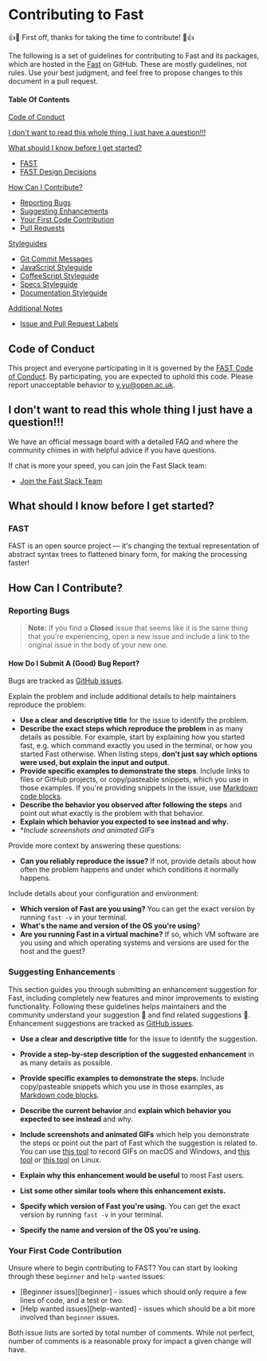 # Contributing to Fast

:+1::tada: First off, thanks for taking the time to contribute! :tada::+1:

The following is a set of guidelines for contributing to Fast and its packages, which are hosted in the [Fast](https://github.com/yijunyu) on GitHub. 
These are mostly guidelines, not rules. Use your best judgment, and feel free to propose changes to this document in a pull request.

#### Table Of Contents

[Code of Conduct](#code-of-conduct)

[I don't want to read this whole thing, I just have a question!!!](#i-dont-want-to-read-this-whole-thing-i-just-have-a-question)

[What should I know before I get started?](#what-should-i-know-before-i-get-started)
  * [FAST](#fast-and-packages)
  * [FAST Design Decisions](#design-decisions)

[How Can I Contribute?](#how-can-i-contribute)
  * [Reporting Bugs](#reporting-bugs)
  * [Suggesting Enhancements](#suggesting-enhancements)
  * [Your First Code Contribution](#your-first-code-contribution)
  * [Pull Requests](#pull-requests)

[Styleguides](#styleguides)
  * [Git Commit Messages](#git-commit-messages)
  * [JavaScript Styleguide](#javascript-styleguide)
  * [CoffeeScript Styleguide](#coffeescript-styleguide)
  * [Specs Styleguide](#specs-styleguide)
  * [Documentation Styleguide](#documentation-styleguide)

[Additional Notes](#additional-notes)
  * [Issue and Pull Request Labels](#issue-and-pull-request-labels)

## Code of Conduct

This project and everyone participating in it is governed by the [FAST Code of Conduct](CODE_OF_CONDUCT.md). By participating, 
you are expected to uphold this code. Please report unacceptable behavior to [y.yu@open.ac.uk](mailto:y.yu@open.ac.uk).

## I don't want to read this whole thing I just have a question!!!

We have an official message board with a detailed FAQ and where the community chimes in with helpful advice if you have questions.

If chat is more your speed, you can join the Fast Slack team:

* [Join the Fast Slack Team](http://f-ast.slack.com/)

## What should I know before I get started?

### FAST

FAST is an open source project &mdash; it's changing the textual representation of abstract syntax trees to flattened binary form,
for making the processing faster!

## How Can I Contribute?

### Reporting Bugs

> **Note:** If you find a **Closed** issue that seems like it is the same thing that you're experiencing, 
open a new issue and include a link to the original issue in the body of your new one.

#### How Do I Submit A (Good) Bug Report?

Bugs are tracked as [GitHub issues](https://guides.github.com/features/issues/). 

Explain the problem and include additional details to help maintainers reproduce the problem:

* **Use a clear and descriptive title** for the issue to identify the problem.
* **Describe the exact steps which reproduce the problem** in as many details as possible. 
For example, start by explaining how you started fast, e.g. which command exactly you used in the terminal, 
or how you started Fast otherwise. When listing steps, **don't just say which options were used, but explain the input and output**.
* **Provide specific examples to demonstrate the steps**. Include links to files or GitHub projects, or copy/pasteable snippets, which you use in those examples. If you're providing snippets in the issue, use [Markdown code blocks](https://help.github.com/articles/markdown-basics/#multiple-lines).
* **Describe the behavior you observed after following the steps** and point out what exactly is the problem with that behavior.
* **Explain which behavior you expected to see instead and why.**
* **Include screenshots and animated GIFs*

Provide more context by answering these questions:

* **Can you reliably reproduce the issue?** If not, provide details about how often the problem happens and under which conditions it normally happens.

Include details about your configuration and environment:

* **Which version of Fast are you using?** You can get the exact version by running `fast -v` in your terminal.
* **What's the name and version of the OS you're using**?
* **Are you running Fast in a virtual machine?** If so, which VM software are you using and which operating systems and versions are used for the host and the guest?

### Suggesting Enhancements

This section guides you through submitting an enhancement suggestion for Fast, including completely new features and minor improvements to existing functionality. Following these guidelines helps maintainers and the community understand your suggestion :pencil: and find related suggestions :mag_right:.
Enhancement suggestions are tracked as [GitHub issues](https://guides.github.com/features/issues/). 

* **Use a clear and descriptive title** for the issue to identify the suggestion.
* **Provide a step-by-step description of the suggested enhancement** in as many details as possible.
* **Provide specific examples to demonstrate the steps**. Include copy/pasteable snippets which you use in those examples, as [Markdown code blocks](https://help.github.com/articles/markdown-basics/#multiple-lines).
* **Describe the current behavior** and **explain which behavior you expected to see instead** and why.
* **Include screenshots and animated GIFs** which help you demonstrate the steps or point out the part of Fast which the suggestion is related to. You can use [this tool](http://www.cockos.com/licecap/) to record GIFs on macOS and Windows, and [this tool](https://github.com/colinkeenan/silentcast) or [this tool](https://github.com/GNOME/byzanz) on Linux.
* **Explain why this enhancement would be useful** to most Fast users.

* **List some other similar tools where this enhancement exists.**
* **Specify which version of Fast you're using.** You can get the exact version by running `fast -v` in your terminal.
* **Specify the name and version of the OS you're using.**

### Your First Code Contribution

Unsure where to begin contributing to FAST? You can start by looking through these `beginner` and `help-wanted` issues:

* [Beginner issues][beginner] - issues which should only require a few lines of code, and a test or two.
* [Help wanted issues][help-wanted] - issues which should be a bit more involved than `beginner` issues.

Both issue lists are sorted by total number of comments. While not perfect, number of comments is a reasonable proxy for impact a given change will have.
